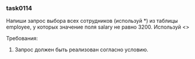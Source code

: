 
### task0114

Напиши запрос выбора всех сотрудников (используй *) из таблицы employee, у которых значение поля salary не равно 3200.
Используй &lt;&gt;


Требования:
1.	Запрос должен быть реализован согласно условию.


